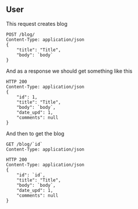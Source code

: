 ## User
This request creates blog
```docassertrequest
POST /blog/
Content-Type: application/json
{
    "title": "Title",
    "body": `body`
}
```

And as a response we should get something like this

```docassertresponse
HTTP 200
Content-Type: application/json
{
    "id": 1,
    "title": "Title",
    "body": `body`,
    "date_upd": 1,
    "comments": null
}
```
[ignore]: # ($.id)
[ignore]: # ($.date_upd)
[let id]: # ($.id)

And then to get the blog
```docassertrequest
GET /blog/`id`
Content-Type: application/json
```

```docassertresponse
HTTP 200
Content-Type: application/json
{
    "id": `id`,
    "title": "Title",
    "body": `body`,
    "date_upd": 1,
    "comments": null
}
```
[ignore]: # ($.date_upd)
